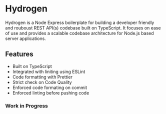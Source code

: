 # Hydrogen

Hydrogen is a Node Express boilerplate for building a developer friendly and rouboust REST API(s) codebase built on TypeScript. It focuses on ease of use and provides a scalable codebase architecture for Node.js based server applications.

## Features

- Built on TypeScript
- Integrated with liniting using ESLint
- Code formatting with Prettier
- Strict check on Code Quality
- Enforced code formating on commit
- Enforced linting before pushing code

### Work in Progress

